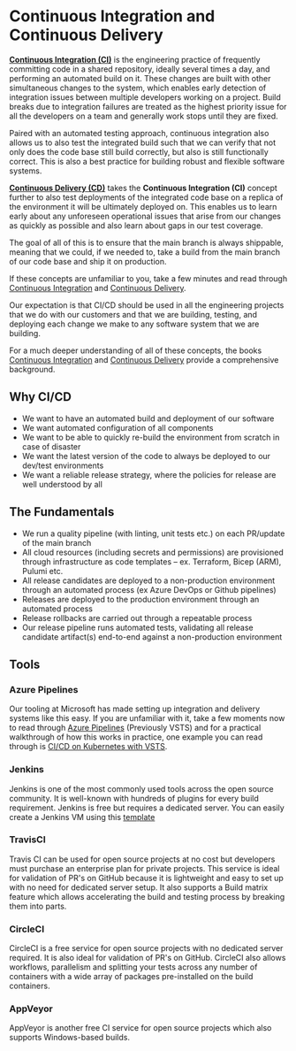 # Continuous Integration and Continuous Delivery

[**Continuous Integration (CI)**](continuous-integration.md) is the engineering practice of frequently committing code in a shared repository, ideally several times a day, and performing an automated build on it. These changes are built with other simultaneous changes to the system, which enables early detection of integration issues between multiple developers working on a project. Build breaks due to integration failures are treated as the highest priority issue for all the developers on a team and generally work stops until they are fixed.

Paired with an automated testing approach, continuous integration also allows us to also test the integrated build such that we can verify that not only does the code base still build correctly, but also is still functionally correct. This is also a best practice for building robust and flexible software systems.

[**Continuous Delivery (CD)**](continuous-delivery.md) takes the **Continuous Integration (CI)** concept further to also test deployments of the integrated code base on a replica of the environment it will be ultimately deployed on. This enables us to learn early about any unforeseen operational issues that arise from our changes as quickly as possible and also learn about gaps in our test coverage.

The goal of all of this is to ensure that the main branch is always shippable, meaning that we could, if we needed to, take a build from the main branch of our code base and ship it on production.

If these concepts are unfamiliar to you, take a few minutes and read through [Continuous Integration](https://www.martinfowler.com/articles/continuousIntegration.html) and [Continuous Delivery](https://martinfowler.com/bliki/ContinuousDelivery.html).

Our expectation is that CI/CD should be used in all the engineering projects that we do with our customers and that we are building, testing, and deploying each change we make to any software system that we are building.

For a much deeper understanding of all of these concepts, the books [Continuous Integration](https://www.amazon.com/Continuous-Integration-Improving-Software-Reducing/dp/0321336380) and [Continuous Delivery](https://www.amazon.com/gp/product/0321601912) provide a comprehensive background.

## Why CI/CD

- We want to have an automated build and deployment of our software
- We want automated configuration of all components
- We want to be able to quickly re-build the environment from scratch in case of disaster
- We want the latest version of the code to always be deployed to our dev/test environments
- We want a reliable release strategy, where the policies for release are well understood by all

## The Fundamentals

- We run a quality pipeline (with linting, unit tests etc.) on each PR/update of the main branch
- All cloud resources (including secrets and permissions) are provisioned through infrastructure as code templates – ex. Terraform, Bicep (ARM), Pulumi etc.
- All release candidates are deployed to a non-production environment through an automated process (ex Azure DevOps or Github pipelines)
- Releases are deployed to the production environment through an automated process
- Release rollbacks are carried out through a repeatable process
- Our release pipeline runs automated tests, validating all release candidate artifact(s) end-to-end against a non-production environment

## Tools

### Azure Pipelines

Our tooling at Microsoft has made setting up integration and delivery systems like this easy. If you are unfamiliar with it, take a few moments now to read through [Azure Pipelines](https://azure.microsoft.com/en-us/services/devops/pipelines/) (Previously VSTS) and for a practical walkthrough of how this works in practice, one example you can read through is [CI/CD on Kubernetes with VSTS](https://medium.com/@timfpark/application-ci-cd-on-kubernetes-with-visual-studio-team-services-ccacecdea8a5).

### Jenkins

Jenkins is one of the most commonly used tools across the open source community. It is well-known with hundreds of plugins for every build requirement.
Jenkins is free but requires a dedicated server.
You can easily create a Jenkins VM using this [template](https://ms.portal.azure.com/#create/azure-oss.jenkinsjenkins)

### TravisCI

Travis CI can be used for open source projects at no cost but developers must purchase an enterprise plan for private projects.
This service is ideal for validation of PR's on GitHub because it is lightweight and easy to set up with no need for dedicated server setup.
It also supports a Build matrix feature which allows accelerating the build and testing process by breaking them into parts.

### CircleCI

CircleCI is a free service for open source projects with no dedicated server required. It is also ideal for validation of PR's on GitHub.
CircleCI also allows workflows, parallelism and splitting your tests across any number of containers with a wide array of packages pre-installed on the build containers.

### AppVeyor

AppVeyor is another free CI service for open source projects which also supports Windows-based builds.
